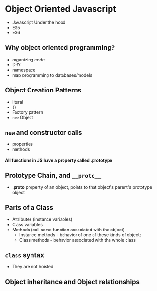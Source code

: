 # Object Oriented Javascript
- Javascript Under the hood
- ES5
- ES6

## Why object oriented programming?
- organizing code
- DRY
- namespace
- map programming to databases/models

## Object Creation Patterns
- literal
 - {}
- Factory pattern
- `new` Object

## `new` and constructor calls
- properties
- methods


#### All functions in JS have a property called .prototype

## Prototype Chain, and `__proto__`
- .__proto__ property of an object, points to that object's parent's prototype object

## Parts of a Class
- Attributes (instance variables)
- Class variables
- Methods (call some function associated with the object)
  - Instance methods - behavior of one of these kinds of objects
  - Class methods - behavior associated with the whole class

## `class` syntax
- They are not hoisted

## Object inheritance and Object relationships
